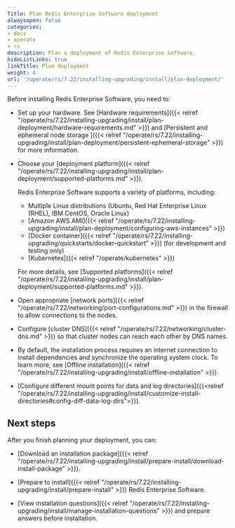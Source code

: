 ```yaml
---
Title: Plan Redis Enterprise Software deployment
alwaysopen: false
categories:
- docs
- operate
- rs
description: Plan a deployment of Redis Enterprise Software.
hideListLinks: true
linkTitle: Plan deployment
weight: 4
url: '/operate/rs/7.22/installing-upgrading/install/plan-deployment/'
---
```


Before installing Redis Enterprise Software, you need to:

- Set up your hardware. See [Hardware requirements]({{< relref "/operate/rs/7.22/installing-upgrading/install/plan-deployment/hardware-requirements.md" >}}) and [Persistent and ephemeral node storage 
]({{< relref "/operate/rs/7.22/installing-upgrading/install/plan-deployment/persistent-ephemeral-storage" >}}) for more information.

- Choose your [deployment platform]({{< relref "/operate/rs/7.22/installing-upgrading/install/plan-deployment/supported-platforms.md" >}}).

    Redis Enterprise Software supports a variety of platforms, including:

    - Multiple Linux distributions (Ubuntu, Red Hat Enterprise Linux (RHEL), IBM CentOS, Oracle Linux)
    - [Amazon AWS AMI]({{< relref "/operate/rs/7.22/installing-upgrading/install/plan-deployment/configuring-aws-instances" >}})
    - [Docker container]({{< relref "/operate/rs/7.22/installing-upgrading/quickstarts/docker-quickstart" >}}) (for development and testing only)
    - [Kubernetes]({{< relref "/operate/kubernetes" >}})

    For more details, see [Supported platforms]({{< relref "/operate/rs/7.22/installing-upgrading/install/plan-deployment/supported-platforms.md" >}}).

- Open appropriate [network ports]({{< relref "/operate/rs/7.22/networking/port-configurations.md" >}}) in the firewall to allow connections to the nodes.

- Configure [cluster DNS]({{< relref "/operate/rs/7.22/networking/cluster-dns.md" >}}) so that cluster nodes can reach each other by DNS names.
- By default, the installation process requires an internet connection to install dependencies and synchronize the operating system clock. To learn more, see [Offline installation]({{< relref "/operate/rs/7.22/installing-upgrading/install/offline-installation" >}}).

- [Configure different mount points for data and log directories]({{<relref "/operate/rs/7.22/installing-upgrading/install/customize-install-directories#config-diff-data-log-dirs">}}).

## Next steps

After you finish planning your deployment, you can:

- [Download an installation package]({{< relref "/operate/rs/7.22/installing-upgrading/install/prepare-install/download-install-package" >}}).

- [Prepare to install]({{< relref "/operate/rs/7.22/installing-upgrading/install/prepare-install" >}}) Redis Enterprise Software.

- [View installation questions]({{< relref "/operate/rs/7.22/installing-upgrading/install/manage-installation-questions" >}}) and prepare answers before installation.
